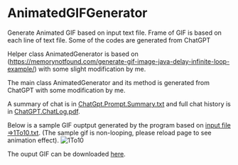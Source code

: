 # AnimatedGIFGenerator
Generate Animated GIF based on input text file.  Frame of GIF is based on each line of text file.  Some of the codes are generated from ChatGPT

Helper class AnimatedGenerator is based on (https://memorynotfound.com/generate-gif-image-java-delay-infinite-loop-example/) with some slight modification by me.

The main class AnimatedGenerator and its method is generated from ChatGPT with some modification by me.

A summary of chat is in [ChatGpt.Prompt.Summary.txt](ChatGpt.Prompt.Summary.txt) and full chat history is in [ChatGPT.ChatLog.pdf](ChatGPT.ChatLog.pdf).

Below is a sample GIF ouptput generated by the program based on [input file =>1To10.txt](1To10.txt).  (The sample gif is non-looping, please reload page to see animation effect).
![1To10](https://user-images.githubusercontent.com/47914385/223909737-b6a5557d-1e61-4937-8458-45e6315fbf7d.gif)

The ouput GIF can be downloaded [here](1To10.gif).

